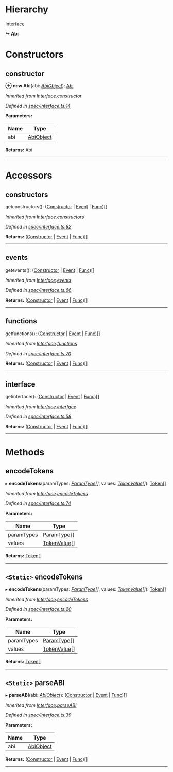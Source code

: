 

# Hierarchy

 [Interface](_spec_interface_.interface.md)

**↳ Abi**

# Constructors

<a id="constructor"></a>

##  constructor

⊕ **new Abi**(abi: *[AbiObject](../modules/_types_.md#abiobject)*): [Abi](_abi_.abi.md)

*Inherited from [Interface](_spec_interface_.interface.md).[constructor](_spec_interface_.interface.md#constructor)*

*Defined in [spec/interface.ts:14](https://github.com/paritytech/js-libs/blob/0b729df/packages/abi/src/spec/interface.ts#L14)*

**Parameters:**

| Name | Type |
| ------ | ------ |
| abi | [AbiObject](../modules/_types_.md#abiobject) |

**Returns:** [Abi](_abi_.abi.md)

___

# Accessors

<a id="constructors"></a>

##  constructors

getconstructors(): ([Constructor](_spec_constructor_.constructor.md) \| [Event](_spec_event_event_.event.md) \| [Func](_spec_function_.func.md))[]

*Inherited from [Interface](_spec_interface_.interface.md).[constructors](_spec_interface_.interface.md#constructors)*

*Defined in [spec/interface.ts:62](https://github.com/paritytech/js-libs/blob/0b729df/packages/abi/src/spec/interface.ts#L62)*

**Returns:** ([Constructor](_spec_constructor_.constructor.md) \| [Event](_spec_event_event_.event.md) \| [Func](_spec_function_.func.md))[]

___
<a id="events"></a>

##  events

getevents(): ([Constructor](_spec_constructor_.constructor.md) \| [Event](_spec_event_event_.event.md) \| [Func](_spec_function_.func.md))[]

*Inherited from [Interface](_spec_interface_.interface.md).[events](_spec_interface_.interface.md#events)*

*Defined in [spec/interface.ts:66](https://github.com/paritytech/js-libs/blob/0b729df/packages/abi/src/spec/interface.ts#L66)*

**Returns:** ([Constructor](_spec_constructor_.constructor.md) \| [Event](_spec_event_event_.event.md) \| [Func](_spec_function_.func.md))[]

___
<a id="functions"></a>

##  functions

getfunctions(): ([Constructor](_spec_constructor_.constructor.md) \| [Event](_spec_event_event_.event.md) \| [Func](_spec_function_.func.md))[]

*Inherited from [Interface](_spec_interface_.interface.md).[functions](_spec_interface_.interface.md#functions)*

*Defined in [spec/interface.ts:70](https://github.com/paritytech/js-libs/blob/0b729df/packages/abi/src/spec/interface.ts#L70)*

**Returns:** ([Constructor](_spec_constructor_.constructor.md) \| [Event](_spec_event_event_.event.md) \| [Func](_spec_function_.func.md))[]

___
<a id="interface"></a>

##  interface

getinterface(): ([Constructor](_spec_constructor_.constructor.md) \| [Event](_spec_event_event_.event.md) \| [Func](_spec_function_.func.md))[]

*Inherited from [Interface](_spec_interface_.interface.md).[interface](_spec_interface_.interface.md#interface)*

*Defined in [spec/interface.ts:58](https://github.com/paritytech/js-libs/blob/0b729df/packages/abi/src/spec/interface.ts#L58)*

**Returns:** ([Constructor](_spec_constructor_.constructor.md) \| [Event](_spec_event_event_.event.md) \| [Func](_spec_function_.func.md))[]

___

# Methods

<a id="encodetokens"></a>

##  encodeTokens

▸ **encodeTokens**(paramTypes: *[ParamType](_spec_paramtype_paramtype_.paramtype.md)[]*, values: *[TokenValue](../modules/_types_.md#tokenvalue)[]*): [Token](_token_token_.token.md)[]

*Inherited from [Interface](_spec_interface_.interface.md).[encodeTokens](_spec_interface_.interface.md#encodetokens)*

*Defined in [spec/interface.ts:74](https://github.com/paritytech/js-libs/blob/0b729df/packages/abi/src/spec/interface.ts#L74)*

**Parameters:**

| Name | Type |
| ------ | ------ |
| paramTypes | [ParamType](_spec_paramtype_paramtype_.paramtype.md)[] |
| values | [TokenValue](../modules/_types_.md#tokenvalue)[] |

**Returns:** [Token](_token_token_.token.md)[]

___
<a id="encodetokens-1"></a>

## `<Static>` encodeTokens

▸ **encodeTokens**(paramTypes: *[ParamType](_spec_paramtype_paramtype_.paramtype.md)[]*, values: *[TokenValue](../modules/_types_.md#tokenvalue)[]*): [Token](_token_token_.token.md)[]

*Inherited from [Interface](_spec_interface_.interface.md).[encodeTokens](_spec_interface_.interface.md#encodetokens-1)*

*Defined in [spec/interface.ts:20](https://github.com/paritytech/js-libs/blob/0b729df/packages/abi/src/spec/interface.ts#L20)*

**Parameters:**

| Name | Type |
| ------ | ------ |
| paramTypes | [ParamType](_spec_paramtype_paramtype_.paramtype.md)[] |
| values | [TokenValue](../modules/_types_.md#tokenvalue)[] |

**Returns:** [Token](_token_token_.token.md)[]

___
<a id="parseabi"></a>

## `<Static>` parseABI

▸ **parseABI**(abi: *[AbiObject](../modules/_types_.md#abiobject)*): ([Constructor](_spec_constructor_.constructor.md) \| [Event](_spec_event_event_.event.md) \| [Func](_spec_function_.func.md))[]

*Inherited from [Interface](_spec_interface_.interface.md).[parseABI](_spec_interface_.interface.md#parseabi)*

*Defined in [spec/interface.ts:39](https://github.com/paritytech/js-libs/blob/0b729df/packages/abi/src/spec/interface.ts#L39)*

**Parameters:**

| Name | Type |
| ------ | ------ |
| abi | [AbiObject](../modules/_types_.md#abiobject) |

**Returns:** ([Constructor](_spec_constructor_.constructor.md) \| [Event](_spec_event_event_.event.md) \| [Func](_spec_function_.func.md))[]

___

